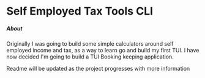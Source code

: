 # Self Employed Tax Tools CLI

##### About

Originally I was going to build some simple calculators around self employed income and tax, as a way to learn go and
build my first TUI. I have now decided I'm going to build a TUI Booking keeping application.

Readme will be updated as the project progresses with more information
